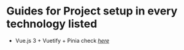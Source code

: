 # Guides for Project setup in every technology listed

- Vue.js 3 + Vuetify + Pinia check *[here](/vue/vue3-vuetify.md)*
